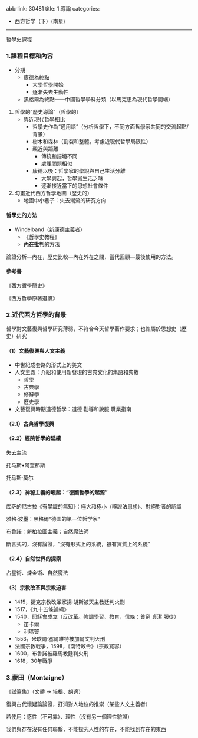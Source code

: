 abbrlink: 30481
title: 1.導論
categories:
  - 西方哲学（下）(南星)
---

哲學史課程

### 1.課程目標和內容

- 分期
	- 康德為終點
		- 大學哲學開始
		- 逐漸失去生動性
	- 黑格爾為終點——中國哲學學科分類（以馬克思為現代哲學開端）

1. 哲學的“歷史導論”（哲學的）
	- 與近現代哲學相比
		- 哲學史作為“通用語”（分析哲學下，不同方面哲學家共同的交流起點/背景）
		- 樹木和森林（割裂和整體。考慮近現代哲學局限性）
		- 親近與距離
			- 傳統和語境不同
			- 處理問題相似
		- 康德以後：哲學家的學說與自己生活分離
			- 大學興起，哲學家生活乏味
			- 逐漸接近當下的思想社會條件
1. 勾畫近代西方哲學地圖（歷史的）
	- 地圖中小巷子：失去潮流的研究方向

#### 哲學史的方法

- Windelband（新康德主義者）
	- 《哲學史教程》
	- **內在批判**的方法

論證分析—內在，歷史比較—內在外在之間，當代回顧—最後使用的方法。

#### 參考書

《西方哲學簡史》

《西方哲學原著選讀》

### 2.近代西方哲學的背景

哲學對文藝復興哲學研究薄弱，不符合今天哲學著作要求；也許屬於思想史（歷史）研究

#### （1）文藝復興與人文主義

- 中世紀成套路的形式上的美文
- 人文主義：介紹和使用新發現的古典文化的雋語和典故
	- 哲學
	- 古典學
	- 修辭學
	- 歷史學
- 文藝復興時期道德哲學：道德 勸導和說服 職業指南

#### （2.1）古典哲學復興

#### （2.2）經院哲學的延續

失去主流

托马斯•阿奎那斯

托马斯·莫尔

#### （2.3）神秘主義的崛起：“德國哲學的起源”

库萨的尼古拉《有學識的無知》：極大和極小（辯證法思想）、對絕對者的認識

雅格·波墨：黑格爾“德国的第一位哲学家”

布魯諾：新柏拉圖主義；自然魔法師

斷言式的，沒有論證，“沒有形式上的系統，衹有實質上的系統”

#### （2.4）自然世界的探索

占星術、煉金術、自然魔法

#### （3）宗教改革與宗教迫害

- 1415，捷克宗教改革家揚·胡斯被天主教廷判火刑
- 1517，《九十五條論綱》
- 1540，耶穌會成立（反改革。強調學習、教育，信條：貧窮 貞潔 服從）
	- 笛卡爾
	- 利瑪竇
- 1553，米歇爾·塞爾維特被加爾文判火刑
- 法國宗教戰爭，1598，《南特敕令》（宗教寬容）
- 1600，布魯諾被羅馬教廷判火刑
- 1618，30年戰爭

### 3.蒙田（Montaigne）

《試筆集》（文體 -> 培根、胡適）

復興古代懷疑論論證，打消對人地位的推崇（某些人文主義者）

若使用：感性（不可靠）、理性（沒有另一個理性驗證）

我們與存在沒有任何聯繫，不能探究人性的存在，不能找到存在的東西